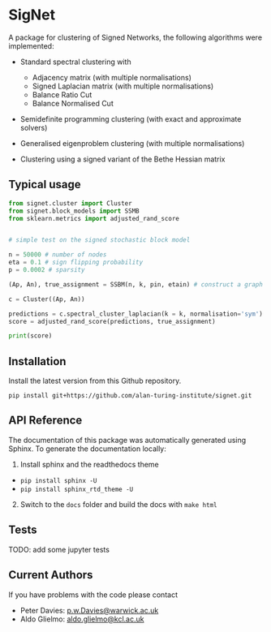 # SigNet
A package for clustering of Signed Networks, the following algorithms were implemented:

- Standard spectral clustering with
  - Adjacency matrix (with multiple normalisations)
  - Signed Laplacian matrix (with multiple normalisations)
  - Balance Ratio Cut
  - Balance Normalised Cut
  
- Semidefinite programming clustering (with exact and approximate solvers)

- Generalised eigenproblem clustering (with multiple normalisations)

- Clustering using a signed variant of the Bethe Hessian matrix

## Typical usage

```python
from signet.cluster import Cluster 
from signet.block_models import SSMB
from sklearn.metrics import adjusted_rand_score


# simple test on the signed stochastic block model 

n = 50000 # number of nodes
eta = 0.1 # sign flipping probability
p = 0.0002 # sparsity

(Ap, An), true_assignment = SSBM(n, k, pin, etain) # construct a graph

c = Cluster((Ap, An))

predictions = c.spectral_cluster_laplacian(k = k, normalisation='sym') # cluster with the signed laplacian
score = adjusted_rand_score(predictions, true_assignment)

print(score)
```


## Installation

Install the latest version from this Github repository.

```
pip install git+https://github.com/alan-turing-institute/signet.git
```


## API Reference

The documentation of this package was automatically generated using Sphinx. To generate
the documentation locally:
1. Install sphinx and the readthedocs theme
  - `pip install sphinx -U`
  - `pip install sphinx_rtd_theme -U`
2. Switch to the `docs` folder and build the docs with `make html`

## Tests

TODO: add some jupyter tests

## Current Authors

If you have problems with the code please contact

- Peter Davies: p.w.Davies@warwick.ac.uk
- Aldo Glielmo: aldo.glielmo@kcl.ac.uk
